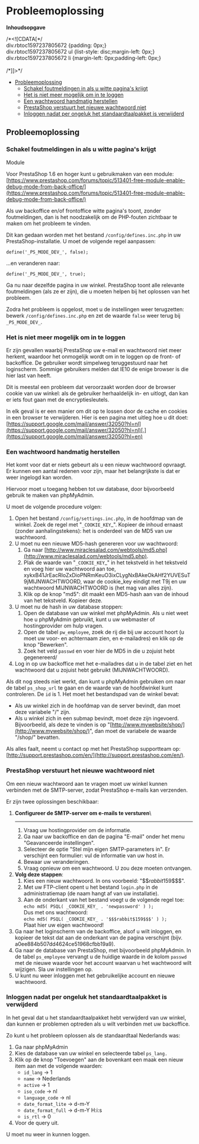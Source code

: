 # Probleemoplossing

**Inhoudsopgave**

/\*\<!\[CDATA\[\*/\
div.rbtoc1597237805672 {padding: 0px;}\
div.rbtoc1597237805672 ul {list-style: disc;margin-left: 0px;}\
div.rbtoc1597237805672 li {margin-left: 0px;padding-left: 0px;}\
\
/\*]]>\*/

* [Probleemoplossing](probleemoplossing.md#Probleemoplossing-Probleemoplossing)
  * [Schakel foutmeldingen in als u witte pagina's krijgt](probleemoplossing.md#Probleemoplossing-psmodedevtrueSchakelfoutmeldingeninalsuwittepagina%27skrijgt)
  * [Het is niet meer mogelijk om in te loggen](probleemoplossing.md#Probleemoplossing-Hetisnietmeermogelijkominteloggen)
  * [Een wachtwoord handmatig herstellen](probleemoplossing.md#Probleemoplossing-Eenwachtwoordhandmatigherstellen)
  * [PrestaShop verstuurt het nieuwe wachtwoord niet](probleemoplossing.md#Probleemoplossing-PrestaShopverstuurthetnieuwewachtwoordniet)
  * [Inloggen nadat per ongeluk het standaardtaalpakket is verwijderd](probleemoplossing.md#Probleemoplossing-Inloggennadatperongelukhetstandaardtaalpakketisverwijderd)

## Probleemoplossing <a href="#probleemoplossing-probleemoplossing" id="probleemoplossing-probleemoplossing"></a>

### Schakel foutmeldingen in als u witte pagina's krijgt <a href="#probleemoplossing-psmodedevtrueschakelfoutmeldingeninalsuwittepaginaskrijgt" id="probleemoplossing-psmodedevtrueschakelfoutmeldingeninalsuwittepaginaskrijgt"></a>

Module

Voor PrestaShop 1.6 en hoger kunt u gebruikmaken van een module: [https://www.prestashop.com/forums/topic/513401-free-module-enable-debug-mode-from-back-office/](https://www.prestashop.com/forums/topic/513401-free-module-enable-debug-mode-from-back-office/)

Als uw backoffice en/of frontoffice witte pagina's toont, zonder foutmeldingen, dan is het noodzakelijk om de PHP-fouten zichtbaar te maken om het probleem te vinden.

Dit kan gedaan worden met het bestand `/config/defines.inc.php` in uw PrestaShop-installatie. U moet de volgende regel aanpassen:

```
define('_PS_MODE_DEV_', false);
```

...en veranderen naar:

```
define('_PS_MODE_DEV_', true);
```

Ga nu naar dezelfde pagina in uw winkel. PrestaShop toont alle relevante foutmeldingen (als ze er zijn), die u moeten helpen bij het oplossen van het probleem.

Zodra het probleem is opgelost, moet u de instellingen weer terugzetten: bewerk `/config/defines.inc.php` en zet de waarde `false` weer terug bij `_PS_MODE_DEV_`.

### Het is niet meer mogelijk om in te loggen <a href="#probleemoplossing-hetisnietmeermogelijkominteloggen" id="probleemoplossing-hetisnietmeermogelijkominteloggen"></a>

Er zijn gevallen waarbij PrestaShop uw e-mail en wachtwoord niet meer herkent, waardoor het onmogelijk wordt om in te loggen op de front- of backoffice. De gebruiker wordt simpelweg teruggestuurd naar het loginscherm. Sommige gebruikers melden dat IE10 de enige browser is die hier last van heeft.

Dit is meestal een probleem dat veroorzaakt worden door de browser cookie van uw winkel: als de gebruiker herhaaldelijk in- en uitlogt, dan kan er iets fout gaan met de encryptiesleutels.

In elk geval is er een manier om dit op te lossen door de cache en cookies in een browser te verwijderen. Hier is een pagina met uitleg hoe u dit doet: [https://support.google.com/mail/answer/32050?hl=nl](https://support.google.com/mail/answer/32050?hl=nl)[.](https://support.google.com/mail/answer/32050?hl=en)

### Een wachtwoord handmatig herstellen <a href="#probleemoplossing-eenwachtwoordhandmatigherstellen" id="probleemoplossing-eenwachtwoordhandmatigherstellen"></a>

Het komt voor dat er niets gebeurt als u een nieuw wachtwoord opvraagt. Er kunnen een aantal redenen voor zijn, maar het belangrijkste is dat er weer ingelogd kan worden.

Hiervoor moet u toegang hebben tot uw database, door bijvoorbeeld gebruik te maken van phpMyAdmin.

U moet de volgende procedure volgen:

1. Open het bestand `/config/settings.inc.php`, in de hoofdmap van de winkel. Zoek de regel met "`_COOKIE_KEY`\_". Kopieer de inhoud ernaast (zonder aanhalingstekens): het is onderdeel van de MD5 van uw wachtwoord.
2. U moet nu een nieuwe MD5-hash genereren voor uw wachtwoord:
   1. Ga naar [http://www.miraclesalad.com/webtools/md5.php](http://www.miraclesalad.com/webtools/md5.php).
   2. Plak de waarde van "`_COOKIE_KEY`\_" in het tekstveld in het tekstveld en voeg hier uw wachtwoord aan toe, xykxB41JrEacRIoZxDioPNRmKeuO3ixCLygNxBAkeOkAHf2YUVESuT9jMIJNWACHTWOORD, waar de cookie\_key eindigt met T9j en uw wachtwoord MIJNWACHTWOORD is (het mag van alles zijn).
   3. Klik op de knop "md5": dit maakt een MD5-hash aan van de inhoud van het tekstveld. Kopieer deze.
3. U moet nu de hash in uw database stoppen:
   1. Open de database van uw winkel met phpMyAdmin. Als u niet weet hoe u phpMyAdmin gebruikt, kunt u uw webmaster of hostingprovider om hulp vragen.
   2. Open de tabel `pw_employee`, zoek de rij die bij uw account hoort (u moet uw voor- en achternaam zien, en e-mailadres) en klik op de knop "Bewerken".
   3. Zoek het veld `passwd` en voer hier de MD5 in die u zojuist hebt gegenereerd/
4. Log in op uw backoffice met het e-mailadres dat u in de tabel ziet en het wachtwoord dat u zojuist hebt gebruikt (MIJNWACHTWOORD).

Als dit nog steeds niet werkt, dan kunt u phpMyAdmin gebruiken om naar de tabel `ps_shop_url` te gaan en de waarde van de hoofdwinkel kunt controleren. De `id` is 1. Het moet het bestandspad van de winkel bevat:

* Als uw winkel zich in de hoofdmap van de server bevindt, dan moet deze variabele "/" zijn.
* Als u winkel zich in een submap bevindt, moet deze zijn ingevoerd. Bijvoorbeeld, als deze te vinden is op  "[http://www.mywebsite/shop/](http://www.mywebsite/shop/)", dan moet de variabele de waarde "/shop/" bevatten.

Als alles faalt, neemt u contact op met het PrestaShop supportteam op: [http://support.prestashop.com/en/](http://support.prestashop.com/en/).

### PrestaShop verstuurt het nieuwe wachtwoord niet <a href="#probleemoplossing-prestashopverstuurthetnieuwewachtwoordniet" id="probleemoplossing-prestashopverstuurthetnieuwewachtwoordniet"></a>

Om een nieuw wachtwoord aan te vragen moet uw winkel kunnen verbinden met de SMTP-server, zodat PrestaShop e-mails kan verzenden.

Er zijn twee oplossingen beschikbaar:

1. **Configureer de SMTP-server om e-mails te versturen**\
   ****
   1. Vraag uw hostingprovider om de informatie.
   2. Ga naar uw backoffice en dan de pagina "E-mail" onder het menu "Geavanceerde instellingen".
   3. Selecteer de optie "Stel mijn eigen SMTP-parameters in". Er verschijnt een formulier: vul de informatie van uw host in.
   4. Bewaar uw  veranderingen.
   5. Vraag opnieuw om een wachtwoord. U zou deze moeten ontvangen.
2. **Volg deze stappen**:
   1. Kies een nieuw wachtwoord. In ons voorbeeld: "\$$$rabbit$159\$$$".
   2. Met uw FTP-client opent u het bestand `login.php` in de administratiemap (de naam hangt af van uw installatie).
   3. Aan de onderkant van het bestand voegt u de volgende regel toe:\
      `echo md5( PSQL( _COOKIE_KEY_ . 'newpassword' ) );`\
      Dus met ons wachtwoord:\
      `echo md5( PSQL( _COOKIE_KEY_ . '$$$rabbit$159$$$' ) );`\
      Plaat hier uw eigen wachtwoord!
3. Ga naar het loginscherm van de backoffice, alsof u wilt inloggen, en kopieer de tekst dat aan de onderkant van de pagina verschijnt (bijv. a0ee884b507dd4624ce51968cfbb19a9).
4. Ga naar de database van PrestaShop, met bijvoorbeeld phpMyAdmin. In de tabel `ps_employee` vervangt u de huidige waarde in de kolom `passwd` met de nieuwe waarde voor het account waarvan u het wachtwoord wilt wijzigen. Sla uw instellingen op.
5. U kunt nu weer inloggen met het gebruikelijke account en nieuwe wachtwoord.

### Inloggen nadat per ongeluk het standaardtaalpakket is verwijderd <a href="#probleemoplossing-inloggennadatperongelukhetstandaardtaalpakketisverwijderd" id="probleemoplossing-inloggennadatperongelukhetstandaardtaalpakketisverwijderd"></a>

In het geval dat u het standaardtaalpakket hebt verwijderd van uw winkel, dan kunnen er problemen optreden als u wilt verbinden met uw backoffice.

Zo kunt u het probleem oplossen als de standaardtaal Nederlands was:

1. Ga naar phpMyAdmin
2. Kies de database van uw winkel en selecteerde tabel `ps_lang.`
3. Klik op de knop "Toevoegen" aan de bovenkant een maak een nieuw item aan met de volgende waarden:
   * `id_lang` -> 1
   * `name` -> Nederlands
   * `active` -> 1
   * `iso_code` -> nl
   * `language_code` -> nl
   * `date_format_lite` -> d-m-Y
   * `date_format_full` -> d-m-Y H:i:s
   * `is_rtl` -> 0
4. Voor de query uit.

U moet nu weer in kunnen loggen.
